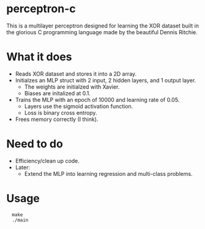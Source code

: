# perceptron-c
This is a multilayer perceptron designed for learning the XOR dataset built in the glorious C programming
language made by the beautiful Dennis Ritchie.

# What it does
- Reads XOR dataset and stores it into a 2D array.
- Initialzes an MLP struct with 2 input, 2 hidden layers, and 1 output layer.
  - The weights are initialzed with Xavier.
  - Biases are initalized at 0.1.
- Trains the MLP with an epoch of 10000 and learning rate of 0.05.
  - Layers use the sigmoid activation function.
  - Loss is binary cross entropy.
- Frees memory correctly (I think).

# Need to do
- Efficiency/clean up code.
- Later: 
  - Extend the MLP into learning regression and multi-class problems.

# Usage
```shell
  make
  ./main
```

